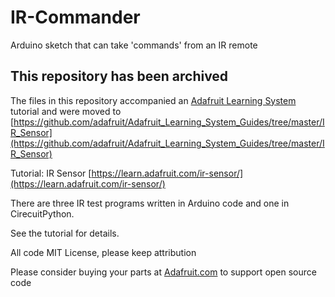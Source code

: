 # IR-Commander
Arduino sketch that can take 'commands' from an IR remote

## This repository has been archived

The files in this repository accompanied an [Adafruit Learning System](https://learn.adafruit.com) tutorial
and were moved to [https://github.com/adafruit/Adafruit_Learning_System_Guides/tree/master/IR_Sensor](https://github.com/adafruit/Adafruit_Learning_System_Guides/tree/master/IR_Sensor)

Tutorial: IR Sensor [https://learn.adafruit.com/ir-sensor/](https://learn.adafruit.com/ir-sensor/)

There are three IR test programs written in Arduino code and one in CirecuitPython.

See the tutorial for details.

All code MIT License, please keep attribution

Please consider buying your parts at [Adafruit.com](https://www.adafruit.com) to support open source code
